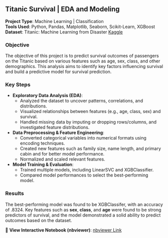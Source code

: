 ## Titanic Survival | EDA and Modeling

**Project Type**: Machine Learning | Classification  
**Tools Used**: Python, Pandas, Matplotlib, Seaborn, Scikit-Learn, XGBoost    
**Dataset**: Titanic: Machine Learning from Disaster [Kaggle](https://www.kaggle.com/competitions/titanic)

### **Objective**  
The objective of this project is to predict survival outcomes of passengers on the Titanic based on various features such as age, sex, class, and other demographics. This analysis aims to identify key factors influencing survival and build a predictive model for survival prediction.

### **Key Steps**
- **Exploratory Data Analysis (EDA)**:
    - Analyzed the dataset to uncover patterns, correlations, and distributions.
    - Visualized relationships between features (e.g., age, class, sex) and survival.
    - Handled missing data by imputing or dropping rows/columns, and investigated feature distributions.
- **Data Preprocessing & Feature Engineering**:
    - Converted categorical variables into numerical formats using encoding techniques.
    - Created new features such as family size, name length, and primary cabin and for better model performance.
    - Normalized and scaled relevant features.
- **Model Training & Evaluation**:
    - Trained multiple models, including LinearSVC and XGBClassifier.
    - Compared model performances to select the best-performing model.

### **Results**  
The best-performing model was found to be XGBClassifer, with an accuracy of .8324. Key features such as **sex**, **class**, and **age** were found to be strong predictors of survival, and the model demonstrated a solid ability to predict outcomes based on the dataset.

🔗 **View Interactive Notebook (nbviewer)**: [nbviewer Link](https://nbviewer.org/github/christopherFlynn/Titanic-Survival/blob/main/titanic-survival-eda-and-modeling.ipynb)
